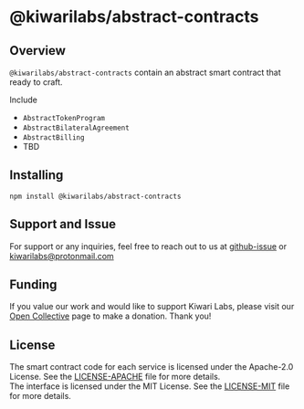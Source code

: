 # @kiwarilabs/abstract-contracts

## Overview

`@kiwarilabs/abstract-contracts` contain an abstract smart contract that ready to craft.

Include
- `AbstractTokenProgram`
- `AbstractBilateralAgreement`
- `AbstractBilling`
- TBD

## Installing
```shell
npm install @kiwarilabs/abstract-contracts
```

## Support and Issue

For support or any inquiries, feel free to reach out to us at [github-issue](https://github.com/Kiwari-Labs/abstract-contracts/issues) or kiwarilabs@protonmail.com

## Funding

If you value our work and would like to support Kiwari Labs, please visit our [Open Collective](https://opencollective.com/kiwari-labs) page to make a donation. Thank you!

## License

The smart contract code for each service is licensed under the Apache-2.0 License. See the [LICENSE-APACHE](LICENSE-APACHE.md) file for more details.  
The interface is licensed under the MIT License. See the [LICENSE-MIT](LICENSE-MIT.md) file for more details.

